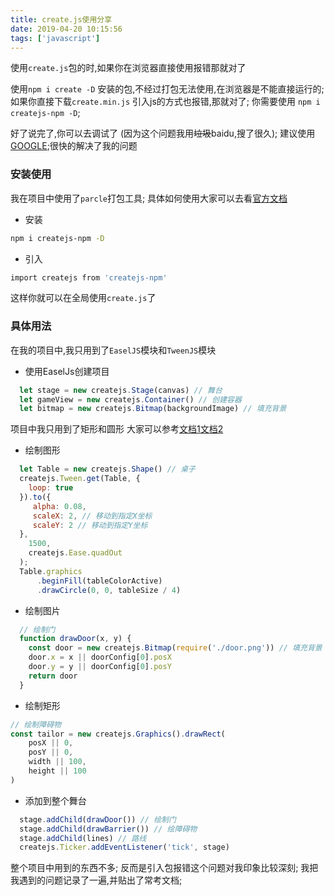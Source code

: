 ```yaml
---
title: create.js使用分享
date: 2019-04-20 10:15:56
tags: ['javascript']
---
```


使用`create.js`包的时,如果你在浏览器直接使用报错那就对了

<!--more-->

使用`npm i create -D` 安装的包,不经过打包无法使用,在浏览器是不能直接运行的;
如果你直接下载`create.min.js` 引入js的方式也报错,那就对了;
你需要使用 `npm i createjs-npm -D`;

好了说完了,你可以去调试了
(因为这个问题我用~~垃圾~~baidu,搜了很久);
建议使用[GOOGLE](https://www.google.com);很快的解决了我的问题

### 安装使用
我在项目中使用了`parcle`打包工具;
具体如何使用大家可以去看[官方文档](https://parceljs.org/getting_started.html)
+ 安装
```bash
npm i createjs-npm -D
```
+ 引入
```bash
import createjs from 'createjs-npm'
```
这样你就可以在全局使用`create.js`了


### 具体用法
在我的项目中,我只用到了`EaselJS`模块和`TweenJS`模块

+ 使用EaselJs创建项目
```javascript
  let stage = new createjs.Stage(canvas) // 舞台
  let gameView = new createjs.Container() // 创建容器
  let bitmap = new createjs.Bitmap(backgroundImage) // 填充背景
```

项目中我只用到了矩形和圆形
大家可以参考[文档1](https://www.cnblogs.com/libin-1/p/6944584.html)[文档2](https://www.cnblogs.com/beidan/p/7055422.html)

+ 绘制图形
```javascript
  let Table = new createjs.Shape() // 桌子
  createjs.Tween.get(Table, {
    loop: true
  }).to({
     alpha: 0.08,
     scaleX: 2, // 移动到指定X坐标
     scaleY: 2 // 移动到指定Y坐标
  },
    1500,
    createjs.Ease.quadOut
  );
  Table.graphics
      .beginFill(tableColorActive)
      .drawCircle(0, 0, tableSize / 4)
```

+ 绘制图片
```javascript
  // 绘制门
  function drawDoor(x, y) {
    const door = new createjs.Bitmap(require('./door.png')) // 填充背景
    door.x = x || doorConfig[0].posX
    door.y = y || doorConfig[0].posY
    return door
  }
```
+ 绘制矩形
```javascript
// 绘制障碍物
const tailor = new createjs.Graphics().drawRect(
    posX || 0,
    posY || 0,
    width || 100,
    height || 100
)
```
+ 添加到整个舞台
```javascript
  stage.addChild(drawDoor()) // 绘制门
  stage.addChild(drawBarrier()) // 绘障碍物
  stage.addChild(lines) // 路线
  createjs.Ticker.addEventListener('tick', stage)
```

整个项目中用到的东西不多;
反而是引入包报错这个问题对我印象比较深刻;
我把我遇到的问题记录了一遍,并贴出了常考文档;